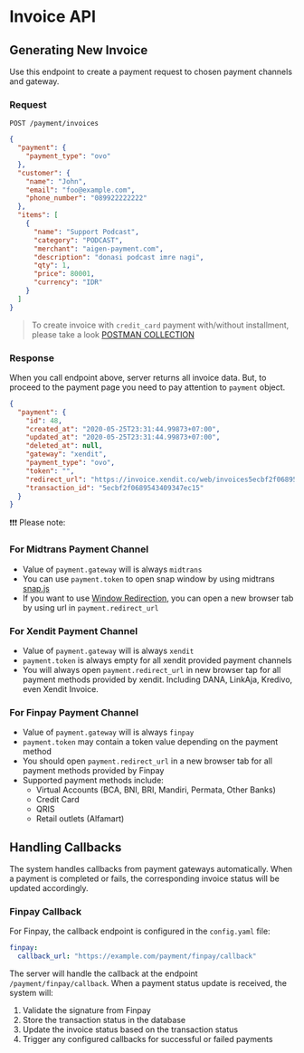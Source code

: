 # Invoice API

## Generating New Invoice

Use this endpoint to create a payment request to chosen payment channels and gateway.

### Request

```http
POST /payment/invoices
```

```json
{
  "payment": {
    "payment_type": "ovo"
  },
  "customer": {
    "name": "John",
    "email": "foo@example.com",
    "phone_number": "089922222222"
  },
  "items": [
    {
      "name": "Support Podcast",
      "category": "PODCAST",
      "merchant": "aigen-payment.com",
      "description": "donasi podcast imre nagi",
      "qty": 1,
      "price": 80001,
      "currency": "IDR"
    }
  ]
}
```

> To create invoice with `credit_card` payment with/without installment, please take a look [POSTMAN COLLECTION](/example/server/aigen-go-payment.postman_collection.json)

### Response

When you call endpoint above, server returns all invoice data. But, to proceed to the payment page you need to pay
attention to `payment` object.

```json
{
  "payment": {
    "id": 48,
    "created_at": "2020-05-25T23:31:44.99873+07:00",
    "updated_at": "2020-05-25T23:31:44.99873+07:00",
    "deleted_at": null,
    "gateway": "xendit",
    "payment_type": "ovo",
    "token": "",
    "redirect_url": "https://invoice.xendit.co/web/invoices5ecbf2f0689543409347ec15",
    "transaction_id": "5ecbf2f0689543409347ec15"
  }
}
```

:heavy_exclamation_mark::heavy_exclamation_mark::heavy_exclamation_mark: Please note:

### For Midtrans Payment Channel

- Value of `payment.gateway` will is always `midtrans`
- You can use `payment.token` to open snap window by using midtrans [snap.js](https://snap-docs.midtrans.com/#snap-js)
- If you want to use [Window Redirection](https://snap-docs.midtrans.com/#window-redirection), you can open a new
  browser tab by using url in `payment.redirect_url`

### For Xendit Payment Channel

- Value of `payment.gateway` will is always `xendit`
- `payment.token` is always empty for all xendit provided payment channels
- You will always open `payment.redirect_url` in new browser tap for all payment methods provided by xendit. Including
  DANA, LinkAja, Kredivo, even Xendit Invoice.

### For Finpay Payment Channel

- Value of `payment.gateway` will is always `finpay`
- `payment.token` may contain a token value depending on the payment method
- You should open `payment.redirect_url` in a new browser tab for all payment methods provided by Finpay
- Supported payment methods include:
  - Virtual Accounts (BCA, BNI, BRI, Mandiri, Permata, Other Banks)
  - Credit Card
  - QRIS
  - Retail outlets (Alfamart)

## Handling Callbacks

The system handles callbacks from payment gateways automatically. When a payment is completed or fails, the corresponding invoice status will be updated accordingly.

### Finpay Callback

For Finpay, the callback endpoint is configured in the `config.yaml` file:

```yaml
finpay:
  callback_url: "https://example.com/payment/finpay/callback"
```

The server will handle the callback at the endpoint `/payment/finpay/callback`. When a payment status update is received, the system will:

1. Validate the signature from Finpay
2. Store the transaction status in the database
3. Update the invoice status based on the transaction status
4. Trigger any configured callbacks for successful or failed payments
